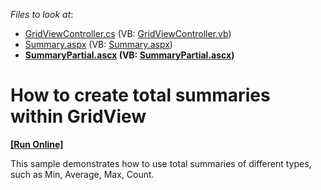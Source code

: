 <!-- default file list -->
*Files to look at*:

* [GridViewController.cs](./CS/GridView.Summary/Controllers/GridViewController.cs) (VB: [GridViewController.vb](./VB/GridView.Summary/Controllers/GridViewController.vb))
* [Summary.aspx](./CS/GridView.Summary/Views/GridView/Summary.aspx) (VB: [Summary.aspx](./VB/GridView.Summary/Views/GridView/Summary.aspx))
* **[SummaryPartial.ascx](./CS/GridView.Summary/Views/GridView/SummaryPartial.ascx) (VB: [SummaryPartial.ascx](./VB/GridView.Summary/Views/GridView/SummaryPartial.ascx))**
<!-- default file list end -->
# How to create total summaries within GridView
<!-- run online -->
**[[Run Online]](https://codecentral.devexpress.com/e2831/)**
<!-- run online end -->


<p>This sample demonstrates how to use total summaries of different types, such as Min, Average, Max, Count.</p>

<br/>


